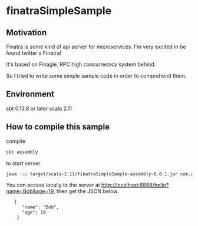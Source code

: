 # finatraSimpleSample

## Motivation

Finatra is some kind of api server for microservices.
I'm very excited in be found twitter's Finatra!

It's based on Finagle, RPC high concurrecncy system behind.

So I tried to write some simple sample code in order to comprehend them.

## Environment

sbt 0.13.8 or later
scala 2.11

## How to compile this sample

compile

```bash
sbt assembly
```

to start server

```bash
java -cp target/scala-2.11/finatraSimpleSample-assembly-0.0.1.jar com.axtstar.finatraSimpleSample.ExampleServerMain
```

You can access locally to the server at <a href='http://localhost:8888/hello?name=Bob&age=19'>http://localhost:8888/hello?name=Bob&age=19</a>, then get the JSON below.

```
   {
      "name": "Bob",
      "age": 19
    }
```
